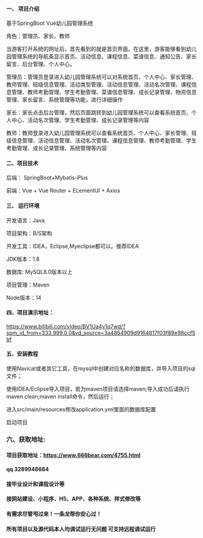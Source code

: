 

#### 一、 项目介绍
基于SpringBoot Vue幼儿园管理系统

角色：管理员、家长、教师

当游客打开系统的网址后，首先看到的就是首页界面。在这里，游客能够看到幼儿园管理系统的导航条显示首页、活动信息、课程信息、菜谱信息、通知公告、家长留言、后台管理、个人中心。

管理员：管理员登录进入幼儿园管理系统可以对系统首页、个人中心、家长管理、教师管理、班级信息管理、活动类型管理、活动信息管理、活动名次管理、课程信息管理、教师考勤管理、学生考勤管理、菜谱信息管理、成长记录管理、物资信息管理、家长留言、系统管理等功能，进行详细操作

家长：家长点击后台管理，然后页面跳转到幼儿园管理系统可以查看系统首页、个人中心、活动名次管理、学生考勤管理、成长记录管理等内容

教师：教师登录进入幼儿园管理系统可以查看系统首页、个人中心、家长管理、班级信息管理、活动信息管理、活动名次管理、课程信息管理、教师考勤管理、学生考勤管理、成长记录管理、系统管理等内容
#### 二、项目技术
后端： SpringBoot+Mybatis-Plus

前端：Vue + Vue Router + ELementUI + Axios

#### 三、 运行环境
开发语言：Java

项目架构：B/S架构

开发工具：IDEA，Eclipse,Myeclipse都可以。推荐IDEA

JDK版本：1.8

数据库: MySQL8.0版本以上

项目管理：Maven

Node版本：14

#### 四、项目演示地址：

https://www.bilibili.com/video/BV1Ua4y1q7wd/?spm_id_from=333.999.0.0&vd_source=3a4854909d9164817f03f89e98ccf5bf

#### 五、安装教程
使用Navicat或者其它工具，在mysql中创建对应名称的数据库，并导入项目的sql文件；

使用IDEA/Eclipse导入项目，若为maven项目请选择maven;导入成功后请执行maven clean;maven install命令，然后运行；

进入src/main/resources修改application.yml里面的数据库配置

启动项目


### 六、获取地址:
#### 项目获取地址：https://www.666bear.com/4755.html
#### qq 3289948684
#### 接毕业设计和课程设计等
#### 接网站建设、小程序、H5、APP、各种系统、样式修改等
#### 有需求尽管甩过来！一条龙帮你安心过！
#### 所有项目以及源代码本人均调试运行无问题 可支持远程调试运行




